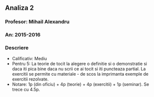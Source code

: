 ## Analiza 2
### Profesor: Mihail Alexandru
### An: 2015-2016
### Descriere
* Calificativ: Mediu
* Pentru 5: La teorie de tocit la alegere o definitie si o demonstratie si daca iti pica bine daca nu scrii ce ai tocit si iti puncteaza partial. La exercitii se permite cu materiale - de scos la imprimanta exemple de exercitii rezolvate.
* Notare: 1p (din oficiu) + 4p (teorie) + 4p (exercitii) + 1p (seminar). Se trece cu 4.5p.